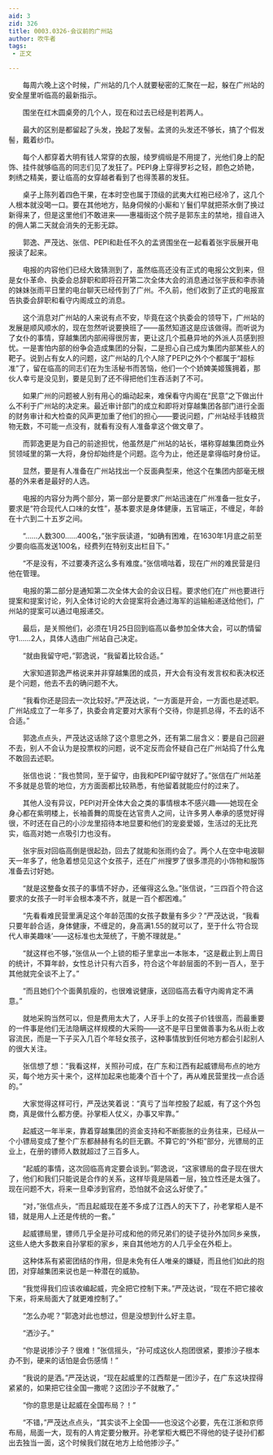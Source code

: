 ```yaml
---
aid: 3
zid: 326
title: 0003.0326-会议前的广州站
author: 吹牛者
tags: 
 - 正文

---
```




　　每周六晚上这个时候，广州站的几个人就要秘密的汇聚在一起，躲在广州站的安全屋里听临高的最新指示。

　　围坐在红木圆桌旁的几个人，现在和过去已经是判若两人。

　　最大的区别是都留起了头发，挽起了发髻。孟贤的头发还不够长，搞了个假发髻，戴着纱巾。

　　每个人都穿着大明有钱人常穿的衣服，绫罗绸缎是不用提了，光他们身上的配饰、挂件就够临高的同志们见了发狂了。PEPI身上穿得罗衫之轻，颜色之娇艳，刺绣之精美，要让临高的女穿越者看到了也得羡慕的发狂。

　　桌子上陈列着四色干果，在本时空也属于顶级的武夷大红袍已经冷了，这几个人根本就没喝一口。要在其他地方，贴身伺候的小厮和丫鬟们早就把茶水倒了换过新得来了，但是这里他们不敢进来——惠福街这个院子是郭东主的禁地，擅自进入的佣人第二天就会消失的无影无踪。

　　郭逸、严茂达、张信、PEPI和赴任不久的孟贤围坐在一起看着张宇辰展开电报读了起来。

　　电报的内容他们已经大致猜测到了，虽然临高还没有正式的电报公文到来，但是女仆革命、执委会总辞职和即将召开第二次全体大会的消息通过张宇辰和李赤骑的妹妹张雨平日里的电台聊天已经传到了广州。不久前，他们收到了正式的电报宣告执委会辞职和看守内阁成立的消息。

　　这个消息对广州站的人来说有点不安，毕竟在这个执委会的领导下，广州站的发展是顺风顺水的，现在忽然听说要换班了——虽然知道这是应该做得。而听说为了女仆的事情，穿越集团内部闹得很厉害，更让这几个孤悬异地的外派人员感到担忧。一是害怕内部的纷争会造成集团的分裂，二是担心自己成为集团内部某些人的靶子。说到占有女人的问题，这广州站的几个人除了PEPI之外个个都属于“超标准”了，留在临高的同志们在为生活秘书而苦恼，他们一个个娇婢美姬簇拥着，那伙人幸亏是没见到，要是见到了还不得把他们生吞活剥了不可。

　　如果广州的问题被人别有用心的煽动起来，难保看守内阁在“民意”之下做出什么不利于广州站的决定来。最近审计部门的成立和即将对穿越集团各部门进行全面的财务审计和大检查的风声更加重了他们的担心——要说问题，广州站经手钱粮货物无数，不可能一点没有，就看有没有人准备拿这个做文章了。

　　而郭逸更是为自己的前途担忧，他虽然是广州站的站长，堪称穿越集团商业外贸领域里的第一大将，身份却始终是个问题。迄今为止，他还是拿得临时身份证。

　　显然，要是有人准备在广州站找出一个反面典型来，他这个在集团内部毫无根基的外来者是最好的人选。

　　电报的内容分为两个部分，第一部分是要求广州站迅速在广州准备一批女子，要求是“符合现代人口味的女性”，基本要求是身体健康，五官端正，不缠足，年龄在十六到二十五岁之间。

　　“……人数300……400名，”张宇辰读道，“如确有困难，在1630年1月底之前至少要向临高发送100名，经费列在特别支出栏目下。”

　　“不是没有，不过要凑齐这么多有难度。”张信嘀咕着，现在广州的难民营是归他在管理。

　　电报的第二部分是通知第二次全体大会的会议日程。要求他们在广州也要进行提案和提案讨论，列入全体讨论的大会提案将会通过海军的运输船递送给他们，广州站的提案可以通过电报递交。

　　最后，是关照他们，必须在1月25日回到临高以备参加全体大会，可以酌情留守1……2人，具体人选由广州站自己决定。

　　“就由我留守吧，”郭逸说，“我留着比较合适。”

　　大家知道郭逸严格说来并非穿越集团的成员，开大会有没有发言权和表决权还是个问题，他去不去的确问题不大。

　　“我看你还是回去一次比较好。”严茂达说，“一方面是开会，一方面也是述职。广州站成立了一年多了，执委会肯定要对大家有个交待，你是抓总得，不去的话不合适。”

　　郭逸点点头，严茂达这话除了这个意思之外，还有第二层含义：要是自己回避不去，别人不会认为是投票权的问题，说不定反而会怀疑自己在广州站捣了什么鬼不敢回去述职。

　　张信也说：“我也赞同，至于留守，由我和PEPI留守就好了。”张信在广州站差不多就是总管的地位，方方面面都比较熟悉，有他留着就能应付的过来了。

　　其他人没有异议，PEPI对开全体大会之类的事情根本不感兴趣——她现在全身心都在紫明楼上，长袖善舞的周旋在达官贵人之间，让许多男人奉承的感觉好得很，不时还在自己的小沙龙里招待本地显要和他们的宠妾爱姬，生活过的无比充实，临高对她一点吸引力也没有。

　　张宇辰对回临高倒是很起劲，回去了就能和张雨约会了。两个人在空中电波聊天一年多了，他急着想见见这个女孩子，还在广州搜罗了很多漂亮的小饰物和服饰准备去讨好她。

　　“就是这整备女孩子的事情不好办，还催得这么急。”张信说，“三四百个符合这要求的女孩子一时半会根本凑不齐，就是一百个都困难。”

　　“先看看难民营里满足这个年龄范围的女孩子数量有多少？”严茂达说，“我看只要年龄合适，身体健康，不缠足的，身高满1.55的就可以了，至于什么‘符合现代人审美趣味’——这标准也太笼统了，干脆不理就是。”

　　“就这样也不够，”张信从一个上锁的柜子里拿出一本账本，“这是截止到上周日的统计，不算年龄，女性总计只有六百多，符合这个年龄层面的不到一百人，至于其他就完全谈不上了。”

　　“而且她们个个面黄肌瘦的，也很难说健康，送回临高去看守内阁肯定不满意。”

　　就地采购当然可以，但是费用太大了，人牙手上的女孩子价钱很高，而最重要的一件事是他们无法隐瞒这样规模的大采购——这不是平日里做善事为名从街上收容流民，而是一下子买入几百个年轻女孩子，这种事情放到任何地方都会引起别人的很大关注。

　　张信想了想：“我看这样，关照孙可成，在广东和江西有起威镖局布点的地方买，每个地方买十来个，这样加起来也能凑个百十个了，再从难民营里找一点合适的。”

　　大家觉得这样可行，严茂达笑着说：“真亏了当年控股了起威，有了这个外包商，真是做什么都方便。孙掌柜人仗义，办事又牢靠。”

　　起威这一年半来，靠着穿越集团的资金支持和不断膨胀的业务往来，已经从一个小镖局变成了整个广东都赫赫有名的巨无霸。不算它的“外柜”部分，光镖局的正业上，在册的镖师人数就超过了三百多人。

　　“起威的事情，这次回临高肯定要会谈到。”郭逸说，“这家镖局的盘子现在很大了，他们和我们只能说是合作的关系，这样毕竟是隔着一层，独立性还是太强了。现在问题不大，将来一旦牵涉到官府，恐怕就不会这么好使了。”

　　“对，”张信点头，“而且起威现在差不多成了江西人的天下了，孙老掌柜人是不错，就是用人上还是传统的一套。”

　　起威镖局里，镖师几乎全是孙可成和他的师兄弟们的徒子徒孙外加同乡亲族，这些人绝大多数来自孙掌柜的家乡，来自其他地方的人几乎全在外柜上。

　　这种体系有紧密团结的作用，但是未免有任人唯亲的嫌疑，而且他们如此的抱团，对穿越集团来说也是一种潜在的威胁。

　　“我觉得我们应该收编起威，完全把它控制下来。”严茂达说，“现在不把它接收下来，将来局面大了就更难控制了。”

　　“怎么办呢？”郭逸对此也想过，但是没想到什么好主意。

　　“洒沙子。”

　　“你是说掺沙子？很难！”张信摇头，“孙可成这伙人抱团很紧，要掺沙子根本办不到，硬来的话怕是会伤感情！”

　　“我说的是洒。”严茂达说，“现在起威里的江西帮是一团沙子，在广东这块捏得紧紧的，如果把它往全国一撒呢？这团沙子不就散了。”

　　“你的意思是让起威在全国布局？！”

　　“不错，”严茂达点点头，“其实谈不上全国——也没这个必要，先在江浙和京师布局，局面一大，现有的人肯定要分散开。孙老掌柜大概巴不得他的徒子徒孙们都出去独当一面，这个时候我们就在地方上给他掺沙子。”


